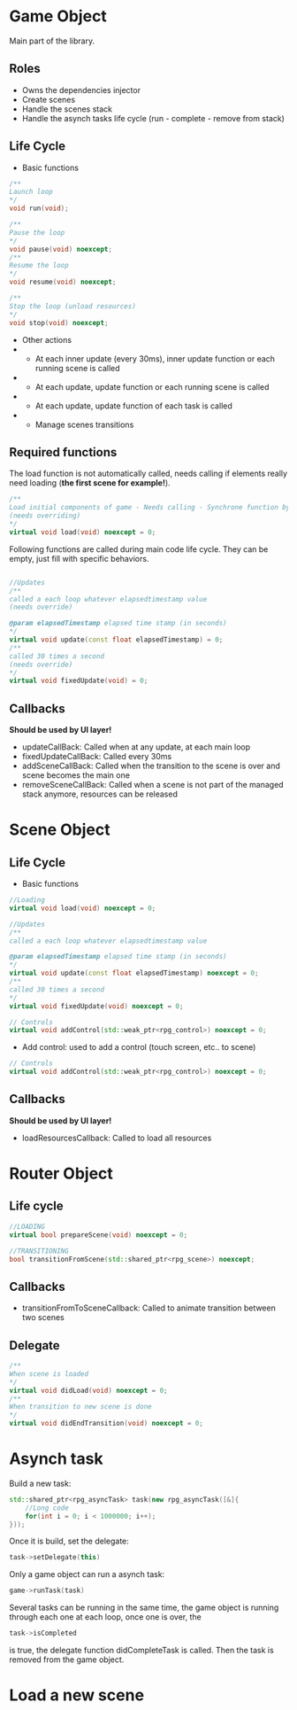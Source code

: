 # Game Object

Main part of the library.

## Roles

- Owns the dependencies injector
- Create scenes
- Handle the scenes stack
- Handle the asynch tasks life cycle (run - complete - remove from stack)

## Life Cycle

- Basic functions

```cpp
/**
Launch loop
*/
void run(void);

/**
Pause the loop
*/
void pause(void) noexcept;
/**
Resume the loop
*/
void resume(void) noexcept;

/**
Stop the loop (unload resources)
*/
void stop(void) noexcept;
```

- Other actions
- - At each inner update (every 30ms), inner update function or each running scene is called
- - At each update, update function or each running scene is called
- - At each update, update function of each task is called
- - Manage scenes transitions

## Required functions

The load function is not automatically called, needs calling if elements really need loading (**the first scene for example!**).

```cpp
/**
Load initial components of game - Needs calling - Synchrone function by default
(needs overriding)
*/
virtual void load(void) noexcept = 0;
```

Following functions are called during main code life cycle. They can be empty, just fill with specific behaviors.

```cpp

//Updates
/**
called a each loop whatever elapsedtimestamp value
(needs override)

@param elapsedTimestamp elapsed time stamp (in seconds)
*/
virtual void update(const float elapsedTimestamp) = 0;
/**
called 30 times a second
(needs override)
*/
virtual void fixedUpdate(void) = 0;
```

## Callbacks

**Should be used by UI layer!**

- updateCallBack: Called when at any update, at each main loop
- fixedUpdateCallBack: Called every 30ms
- addSceneCallBack: Called when the transition to the scene is over and scene becomes the main one
- removeSceneCallBack: Called when a scene is not part of the managed stack anymore, resources can be released

# Scene Object

## Life Cycle

- Basic functions

```cpp
//Loading
virtual void load(void) noexcept = 0;

//Updates
/**
called a each loop whatever elapsedtimestamp value

@param elapsedTimestamp elapsed time stamp (in seconds)
*/
virtual void update(const float elapsedTimestamp) noexcept = 0;
/**
called 30 times a second
*/
virtual void fixedUpdate(void) noexcept = 0;

// Controls
virtual void addControl(std::weak_ptr<rpg_control>) noexcept = 0;
```

- Add control: used to add a control (touch screen, etc.. to scene)

```cpp
// Controls
virtual void addControl(std::weak_ptr<rpg_control>) noexcept = 0;
```

## Callbacks

**Should be used by UI layer!**

- loadResourcesCallback: Called to load all resources

# Router Object

## Life cycle

```cpp
//LOADING
virtual bool prepareScene(void) noexcept = 0;

//TRANSITIONING
bool transitionFromScene(std::shared_ptr<rpg_scene>) noexcept;
```

## Callbacks

- transitionFromToSceneCallback: Called to animate transition between two scenes

## Delegate

```cpp
/**
When scene is loaded
*/
virtual void didLoad(void) noexcept = 0;
/**
When transition to new scene is done
*/
virtual void didEndTransition(void) noexcept = 0;
```

# Asynch task

Build a new task:
```cpp
std::shared_ptr<rpg_asyncTask> task(new rpg_asyncTask([&]{
    //Long code
    for(int i = 0; i < 1000000; i++);
}));
```
Once it is build, set the delegate:
```cpp
task->setDelegate(this)
```
Only a game object can run a asynch task:
```cpp
game->runTask(task)
```
Several tasks can be running in the same time, the game object is running through each one at each loop, once one is over, the
```cpp
task->isCompleted
```
is true, the delegate function didCompleteTask is called. Then the task is removed from the game object.

# Load a new scene
